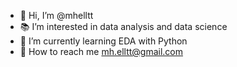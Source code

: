 - 👋 Hi, I’m @mhelltt
- 📚 I’m interested in data analysis and data science
- 🌱 I’m currently learning EDA with Python
- 📧 How to reach me mh.elltt@gmail.com

